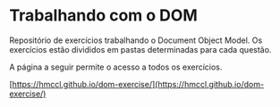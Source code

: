 # Trabalhando com o DOM

Repositório de exercícios trabalhando o Document Object Model. Os exercícios
estão divididos em pastas determinadas para cada questão.

A página a seguir permite o acesso a todos os exercícios.

[https://hmccl.github.io/dom-exercise/](https://hmccl.github.io/dom-exercise/)
